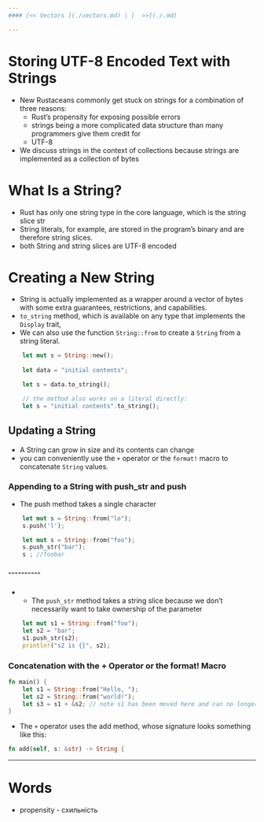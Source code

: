 ```yaml
---
#### [<< Vectors ](./vectors.md) | [  >>](./.md)

---
```



# Storing UTF-8 Encoded Text with Strings
* New Rustaceans commonly get stuck on strings for a combination of three reasons:
  * Rust’s propensity for exposing possible errors
  * strings being a more complicated data structure than many programmers give them credit for
  * UTF-8
* We discuss strings in the context of collections because strings are implemented as a collection of bytes



# What Is a String?
* Rust has only one string type in the core language, which is the string slice str
* String literals, for example, are stored in the program’s binary and are therefore string slices.
* both String and string slices are UTF-8 encoded


# Creating a New String
* String is actually implemented as a wrapper around a vector of bytes with some extra guarantees, restrictions, and capabilities.
* `to_string` method, which is available on any type that implements the `Display` trait,
* We can also use the function `String::from` to create a `String` from a string literal. 

```rust
    let mut s = String::new();
    
    let data = "initial contents";

    let s = data.to_string();

    // the method also works on a literal directly:
    let s = "initial contents".to_string();
```


## Updating a String
* A String can grow in size and its contents can change
* you can conveniently use the `+` operator or the `format!` macro to concatenate `String` values.

### Appending to a String with push_str and push

* The push method takes a single character

```rust
    let mut s = String::from("lo");
    s.push('l');
```
```rust
    let mut s = String::from("foo");
    s.push_str("bar");
    s ; //foobar
```

##### ----------
* * The `push_str` method takes a string slice because we don’t necessarily want to take ownership of the parameter
```rust
    let mut s1 = String::from("foo");
    let s2 = "bar";
    s1.push_str(s2);
    println!("s2 is {}", s2);
```


### Concatenation with the + Operator or the format! Macro

```rust
fn main() {
    let s1 = String::from("Hello, ");
    let s2 = String::from("world!");
    let s3 = s1 + &s2; // note s1 has been moved here and can no longer be used
}
```
* The `+` operator uses the add method, whose signature looks something like this:
```rust
fn add(self, s: &str) -> String {
```







---
# Words
* propensity - схильність

